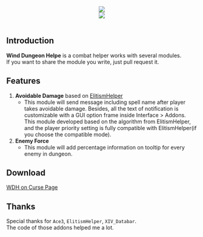 <div align="center">
<img src="https://github.com/fang2hou/WindDungeonHelper/blob/master/Title.png?raw=true"/><br>
<img src="https://img.shields.io/badge/Version-1.1.2-green.svg?longCache=true&style=flat"/>
</div><br>

## Introduction
**Wind Dungeon Helpe** is a combat helper works with several modules.  
If you want to share the module you write, just pull request it.

## Features
1. **Avoidable Damage** based on [ElitismHelper](https://wow.curseforge.com/projects/elitismhelper)  
    - This module will send message including spell name after player takes avoidable damage. Besides, all the text of notification is customizable with a GUI option frame inside Interface > Addons. This module developed based on the algorithm from ElitismHelper, and the player priority setting is fully compatible with ElitismHelper(if you choose the compatible mode).
2. **Enemy Force**
    - This module will add percentage information on tooltip for every enemy in dungeon.

## Download
[WDH on Curse Page](https://wow.curseforge.com/projects/wind-dungeon-helper)

## Thanks
Special thanks for `Ace3`, `ElitismHelper`, `XIV_Databar`.  
The code of those addons helped me a lot.